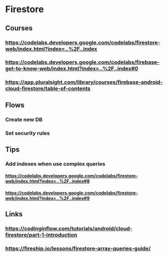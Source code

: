 # Firestore
## Courses
### https://codelabs.developers.google.com/codelabs/firestore-web/index.html?index=..%2F..index
### https://codelabs.developers.google.com/codelabs/firebase-get-to-know-web/index.html?index=..%2F..index#0
### https://app.pluralsight.com/library/courses/firebase-android-cloud-firestore/table-of-contents
## Flows
### Create new DB
### Set security rules
## Tips
### Add indexes when use complex queries 
#### https://codelabs.developers.google.com/codelabs/firestore-web/index.html?index=..%2F..index#8
#### https://codelabs.developers.google.com/codelabs/firestore-web/index.html?index=..%2F..index#9
## Links
### https://codinginflow.com/tutorials/android/cloud-firestore/part-1-introduction
### https://fireship.io/lessons/firestore-array-queries-guide/
